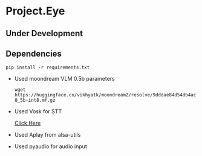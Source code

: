 # Project.Eye 
## Under Development
## Dependencies 

```
pip install -r requirements.txt
```

- Used moondream VLM 0.5b parameters 

    ```
    wget https://huggingface.co/vikhyatk/moondream2/resolve/9dddae84d54db4ac56fe37817aeaeb502ed083e2/moondream-0_5b-int8.mf.gz

    ```
- Used Vosk for STT 
    
    [Click Here](https://alphacephei.com/vosk/install)

- Used Aplay from alsa-utils

- Used pyaudio for audio input

